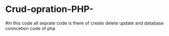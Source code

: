 # Crud-opration-PHP-
#in this code all seprate code is there of
create 
delete 
update 
and database conncetion code of php

